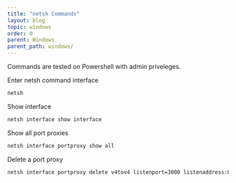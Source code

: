 ```yaml
---
title: "netsh Commands"
layout: blog
topic: windows
order: 0
parent: Windows
parent_path: windows/
---
```

Commands are tested on Powershell with admin priveleges.

Enter netsh command interface
```bash
netsh
```

Show interface
```bash
netsh interface show interface
```

Show all port proxies
```bash
netsh interface portproxy show all
```

Delete a port proxy
```bash
netsh interface portproxy delete v4tov4 listenport=3000 listenaddress:0.0.0.0
```